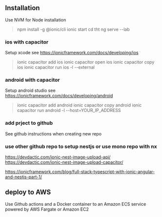 ## Installation
Use NVM for Node installation
> npm install -g @ionic/cli
> ionic start
> cd tht
> ng serve --lab

### ios with capacitor
Setup xcode see https://ionicframework.com/docs/developing/ios
> ionic capacitor add ios
> ionic capacitor open ios
> ionic capacitor copy ios
> ionic capacitor run ios -l --external

### android with capacitor
Setup android studio see https://ionicframework.com/docs/developing/android
> ionic capacitor add android
> ionic capacitor copy android
> ionic capacitor run android -l --host=YOUR_IP_ADDRESS

### add prject to github
See github instructions when creating new repo

### use other github repo to setup nestjs or use mono repo with nx
https://devdactic.com/ionic-nest-image-upload-api/
https://devdactic.com/ionic-nest-image-upload-capacitor/

https://ionicframework.com/blog/full-stack-typescript-with-ionic-angular-and-nestjs-part-1/


## deploy to AWS
Use Github actions and a Docker container to an Amazon ECS service powered by AWS Fargate or Amazon EC2
